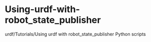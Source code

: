 # Using-urdf-with-robot_state_publisher
urdf/Tutorials/Using urdf with robot_state_publisher
Python scripts

